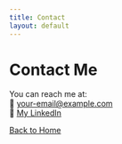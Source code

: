 ```yaml
---
title: Contact
layout: default
---
```


# Contact Me

You can reach me at:  
📧 your-email@example.com  
💼 [My LinkedIn](https://www.linkedin.com)

[Back to Home](index.md)
